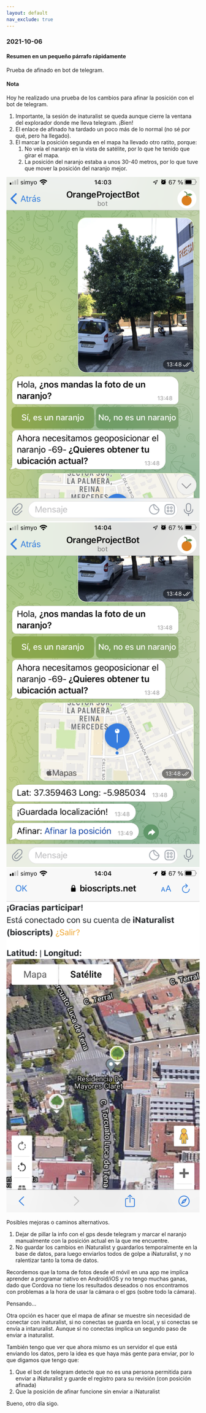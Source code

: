 ```yaml
---
layout: default
nav_exclude: true
---
```

### 2021-10-06

#### Resumen en un pequeño párrafo rápidamente
Prueba de afinado en bot de telegram.

#### Nota
Hoy he realizado una prueba de los cambios para afinar la posición con el bot de telegram.

1. Importante, la sesión de inaturalist se queda aunque cierre la ventana del explorador donde me lleva telegram. ¡Bien!
2. El enlace de afinado ha tardado un poco más de lo normal (no sé por qué, pero ha llegado).
3. El marcar la posición segunda en el mapa ha llevado otro ratito, porque:
	1. No veía el naranjo en la vista de satélite, por lo que he tenido que girar el mapa.
	2. La posición del naranjo estaba a unos 30-40 metros, por lo que tuve que mover la posición del naranjo mejor.

![Captura 1](../assets/img/BotOrangeProject1.png)
![Captura 2](../assets/img/BotOrangeProject2.png)
![Afinar 1](../assets/img/AfinarPosicionOP.png)

Posibles mejoras o caminos alternativos.
1. Dejar de pillar la info con el gps desde telegram y marcar el naranjo manualmente con la posición actual en la que me encuentre.
2. No guardar los cambios en iNaturalist y guardarlos temporalmente en la base de datos, para luego enviarlos todos de golpe a iNaturalist, y no ralentizar tanto la toma de datos.

Recordemos que la toma de fotos desde el móvil en una app me implica aprender a programar nativo en Android/iOS y no tengo muchas ganas, dado que Cordova no tiene los resultados deseados o nos encontramos con problemas a la hora de usar la cámara o el gps (sobre todo la cámara).

Pensando... 

Otra opción es hacer que el mapa de afinar se muestre sin necesidad de conectar con inaturalist, si no conectas se guarda en local, y si conectas se envía a intaruralist. Aunque si no conectas implica un segundo paso de enviar a inaturalist.

También tengo que ver que ahora mismo es un servidor el que  está enviando los datos, pero la idea es que haya más gente para enviar, por lo que digamos que tengo que:
1. Que el bot de telegram detecte que no es una persona permitida para enviar a iNaturalist y guarde el registro para su revisión (con posición afinada)
2. Que la posición de afinar funcione sin enviar a iNaturalist

Bueno, otro día sigo.